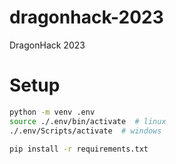 # dragonhack-2023
DragonHack 2023


# Setup

```bash
python -m venv .env
source ./.env/bin/activate  # linux
./.env/Scripts/activate  # windows

pip install -r requirements.txt
```

